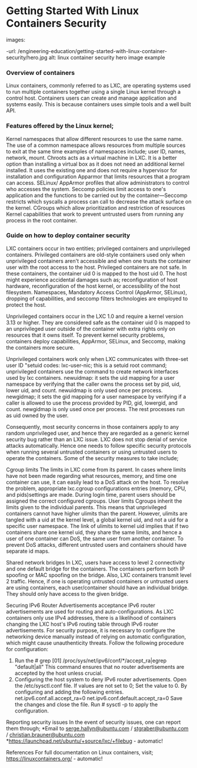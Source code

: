 # Getting Started With Linux Containers Security
images:

   -url: /engineering-education/getting-started-with-linux-container-security/hero.jpg
       alt: linux container security hero image example
### Overview of containers
Linux containers, commonly referred to as LXC, are operating systems used to run multiple containers together using a single Linux kernel through a control host. Containers users can create and manage application and systems easily. This is because containers uses simple tools and a well built API.

### Features offered by the Linux kernel;
Kernel namespaces that allow different resources to use the same name. The use of a common namespace allows resources from multiple sources to exit at the same time examples of namespaces include; user ID, names, network, mount.
Chroots acts as a virtual machine in LXC. It is a better option than installing a virtual box as it does not need an additional kernel installed. It uses the existing one and does not require a hypervisor for installation and configuration Apparmor that limits resources that a program can access.
SELinux/ AppArmor profiles that allow administrators to control who accesses the system.
Seccomp policies limit access to one's application and the functions to be carried out by the container—Seccomp restricts which syscalls a process can call to decrease the attack surface on the kernel.
CGroups which allow prioritization and restriction of resources
Kernel capabilities that work to prevent untrusted users from running any process in the root container. 

### Guide on how to deploy container security
LXC containers occur in two entities; privileged containers and unprivileged containers.
Privileged containers are old-style containers used only when unprivileged containers aren't accessible and when one trusts the container user with the root access to the host. Privileged containers are not safe. In these containers, the container uid 0 is mapped to the host uid 0. The host might experience accidental damages such as; reconfiguration of host hardware, reconfiguration of the host kernel, or accessibility of the host filesystem. Namespaces, Mandatory Access Control (AppArmor, SELinux), dropping of capabilities, and seccomp filters technologies are employed to protect the host.

Unprivileged containers occur in the LXC 1.0 and require a kernel version 3.13 or higher. They are considered safe as the container uid 0 is mapped to an unprivileged user outside of the container with extra rights only on resources that it owns itself. To prevent kernel security problems, containers deploy capabilities, AppArmor, SELinux, and Seccomp, making the containers more secure.

Unprivileged containers work only when LXC communicates with three-set user ID "setuid codes: 
lxc-user-nic; this is a setuid root command; unprivileged containers use the command to create network interfaces used by lxc containers.
newuidmap: it sets the uid mapping for a user namespace by verifying that the caller owns the process set by pid, uid, lower uid, and count. newuidmap is only used once per process.
newgidmap; it sets the gid mapping for a user namespace by verifying if a caller is allowed to use the process provided by PID, gid, lowergid, and count. newgidmap is only used once per process.
The rest processes run as uid owned by the user.

Consequently, most security concerns in those containers apply to any random unprivileged user, and hence they are regarded as a generic kernel security bug rather than an LXC issue.
LXC does not stop denial of service attacks automatically. Hence one needs to follow specific security protocols when running several untrusted containers or using untrusted users to operate the containers. Some of the security measures to take include;


Cgroup limits
The limits in LXC come from its parent. In cases where limits have not been made regarding what resources, memory, and time one container can use, it can easily lead to a DoS attack on the host. To resolve the problem, appropriate lxc.cgroup configurations entries (memory, CPU, and pids)settings are made. During login time, parent users should be assigned the correct configured cgroups. 
User limits
Cgroups inherit the limits given to the individual parents. This means that unprivileged containers cannot have higher ulimits than the parent. However, ulimits are tangled with a uid at the kernel level, a global kernel uid, and not a uid for a specific user namespace. The link of ulimits to kernel uid implies that if two containers share one kernel uid, they share the same limits, and hence a user of one container can DoS, the same user from another container. To prevent DoS attacks, different untrusted users and containers should have separate id maps.

Shared network bridges
In LXC, users have access to level 2 connectivity and one default bridge for the containers. The containers perform both IP spoofing or MAC spoofing on the bridge. Also, LXC containers transmit level 2 traffic. Hence, if one is operating untrusted containers or untrusted users are using containers, each user/container should have an individual bridge. They should only have access to the given bridge.

Securing IPv6 Router Advertisements acceptance
IPv6 router advertisements are used for routing and auto-configurations. As LXC containers only use IPv4 addresses, there is a likelihood of containers changing the LXC host's IPv6 routing table through IPv6 router advertisements. For security purpose, it is necessary to configure the networking device manually instead of relying on automatic configuration, which might cause unauthenticity threats.
Follow the following procedure for configuration:
1. Run the # grep [01]
/proc/sys/net/ipv6/conf/*/accept_ra|egrep "default|all" This command ensures that no router advertisements are accepted by the host unless crucial.
2. Configuring the host system to deny IPv6 router advertisements.
Open the /etc/sysctl.conf file.
If values are not set to 0;  Set the value to 0. By configuring and adding the following entries.
 net.ipv6.conf.all.accept_ra=0 
net.ipv6.conf.default.accept_ra=0 
Save the changes and close the file.
Run # sysctl -p to apply the configuration.


Reporting security issues
In the event of security issues, one can report them through;
	*Email to serge.hallyn@ubuntu.com / stgraber@ubuntu.com / christian.brauner@ubuntu.com
	*https://launchpad.net/ubuntu/+source/lxc/+filebug - automatic!


References 
For full documentation on Linux containers, visit; https://linuxcontainers.org/ - automatic!



